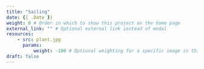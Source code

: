```yaml
---
title: "Sailing"
date: {{ .Date }}
weight: 0 # Order in which to show this project on the home page
external_link: "" # Optional external link instead of modal
resources:
    - src: plant.jpg
      params:
          weight: -100 # Optional weighting for a specific image in this project folder
draft: false
---
```

